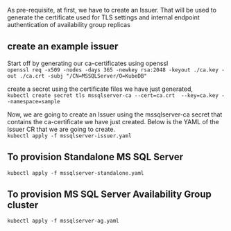 As pre-requisite, at first, we have to create an Issuer.
That will be used to generate the certificate used for TLS settings and internal endpoint authentication of availability group replicas

## create an example issuer
Start off by generating our ca-certificates using openssl    
` openssl req -x509 -nodes -days 365 -newkey rsa:2048 -keyout ./ca.key -out ./ca.crt -subj "/CN=MSSQLServer/O=KubeDB" `

create a secret using the certificate files we have just generated,  
`kubectl create secret tls mssqlserver-ca --cert=ca.crt  --key=ca.key --namespace=sample`


Now, we are going to create an Issuer using the mssqlserver-ca secret that contains the ca-certificate we have just created.
Below is the YAML of the Issuer CR that we are going to create.  
`kubectl apply -f mssqlserver-issuer.yaml`

## To provision Standalone MS SQL Server 
`kubectl apply -f mssqlserver-standalone.yaml`

## To provision MS SQL Server Availability Group cluster
`kubectl apply -f mssqlserver-ag.yaml`



